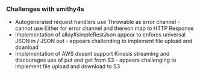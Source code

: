 ### Challenges with smithy4s

- Autogenerated request handlers use Throwable as error channel - cannot use Either for error channel and thereon map to HTTP Response
- Implementation of alloy#simpleRestJson appear to enfores universal JSON in / JSON out - appears challending to implement file upload and doanload
- Implementation of AWS doesnt support Kinesis streaming and discourages use of put and get from S3 - appears challenging to implement file upload and download to S3
